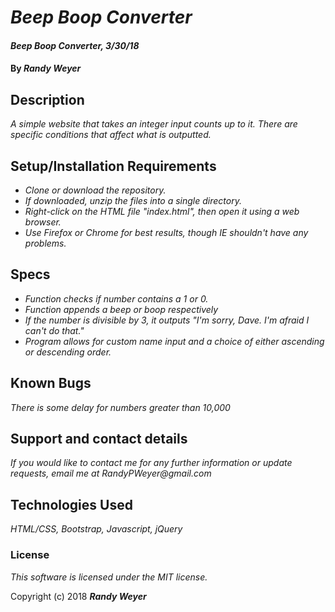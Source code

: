 # _Beep Boop Converter_

#### _Beep Boop Converter, 3/30/18_

#### By _**Randy Weyer**_

## Description

_A simple website that takes an integer input counts up to it. There are specific conditions that affect what is outputted._

## Setup/Installation Requirements

* _Clone or download the repository._
* _If downloaded, unzip the files into a single directory._
* _Right-click on the HTML file "index.html", then open it using a web browser._
* _Use Firefox or Chrome for best results, though IE shouldn't have any problems._

## Specs

* _Function checks if number contains a 1 or 0._
* _Function appends a beep or boop respectively_
* _If the number is divisible by 3, it outputs "I'm sorry, Dave. I'm afraid I can't do that."_
* _Program allows for custom name input and a choice of either ascending or descending order._

## Known Bugs

_There is some delay for numbers greater than 10,000_

## Support and contact details

_If you would like to contact me for any further information or update requests, email me at RandyPWeyer@gmail.com_

## Technologies Used

_HTML/CSS, Bootstrap, Javascript, jQuery_

### License

*This software is licensed under the MIT license.*

Copyright (c) 2018 **_Randy Weyer_**
